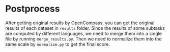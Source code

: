 # Postprocess

After getting original results by OpenCompass, you can get the original results of each dataset in `results` folder.
Since the results of some subtasks are computed by different languages, we need to merge them into a single file by
running `merge_results.py`. Then we need to normalize them into the same scale by `normalize.py` to get the final score.

